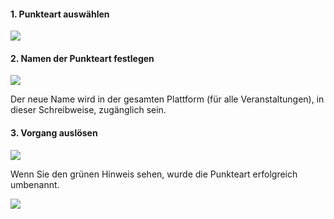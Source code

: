 
#### 1. Punkteart auswählen

![](editExerciseTypeA.png)

#### 2. Namen der Punkteart festlegen

![](editExerciseTypeB.png)

Der neue Name wird in der gesamten Plattform (für alle Veranstaltungen), in dieser Schreibweise, zugänglich sein.

#### 3. Vorgang auslösen

![](editExerciseTypeC.png)

Wenn Sie den grünen Hinweis sehen, wurde die Punkteart erfolgreich umbenannt.

![](editExerciseTypeD.png)